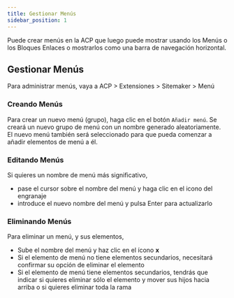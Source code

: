 ```yaml
---
title: Gestionar Menús
sidebar_position: 1
---
```


Puede crear menús en la ACP que luego puede mostrar usando los Menús o los Bloques Enlaces o mostrarlos como una barra de navegación horizontal.

## Gestionar Menús

Para administrar menús, vaya a ACP > Extensiones > Sitemaker > Menú

### Creando Menús
Para crear un nuevo menú (grupo), haga clic en el botón `Añadir menú`. Se creará un nuevo grupo de menú con un nombre generado aleatoriamente. El nuevo menú también será seleccionado para que pueda comenzar a añadir elementos de menú a él.

### Editando Menús
Si quieres un nombre de menú más significativo,
* pase el cursor sobre el nombre del menú y haga clic en el icono del engranaje
* introduce el nuevo nombre del menú y pulsa Enter para actualizarlo

### Eliminando Menús
Para eliminar un menú, y sus elementos,
* Sube el nombre del menú y haz clic en el ícono **x**
* Si el elemento de menú no tiene elementos secundarios, necesitará confirmar su opción de eliminar el elemento
* Si el elemento de menú tiene elementos secundarios, tendrás que indicar si quieres eliminar sólo el elemento y mover sus hijos hacia arriba o si quieres eliminar toda la rama
